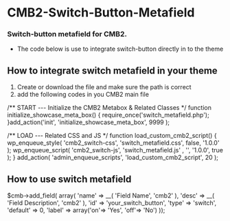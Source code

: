 # CMB2-Switch-Button-Metafield
### Switch-button metafield for CMB2. 

* The code below is use to integrate switch-button directly in to the theme

## How to integrate switch metafield in your theme
1. Create or download the file and make sure the path is correct
2. add the following codes in you CMB2 main file

/** START --- Initialize the CMB2 Metabox & Related Classes */
function initialize_showcase_meta_box() {
		require_once('switch_metafield.php');			
}add_action('init', 'initialize_showcase_meta_box', 9999 );

/** LOAD --- Related CSS and JS */
function load_custom_cmb2_script() {
	wp_enqueue_style( 'cmb2_switch-css', 'switch_metafield.css', false, '1.0.0' );
	wp_enqueue_script( 'cmb2_switch-js', 'switch_metafield.js' , '', '1.0.0', true );
} add_action( 'admin_enqueue_scripts', 'load_custom_cmb2_script', 20 );

## How to use switch metafield
$cmb->add_field( array(
	'name'    => __( 'Field Name', 'cmb2' ),
	'desc'    => __( 'Field Description', 'cmb2' ),
	'id'      => 'your_switch_button',
	'type'    => 'switch',
	'default'    => 0,
	'label'    => array('on'=> 'Yes', 'off'=> 'No')
));
